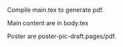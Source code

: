 Compile main.tex to generate pdf.

Main content are in body.tex

Poster are poster-pic-draft.pages/pdf.


